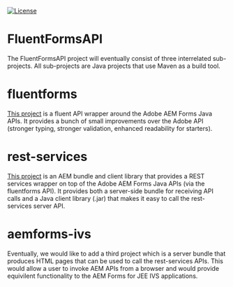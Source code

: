 [![License](https://img.shields.io/badge/License-Apache%202.0-blue.svg)](https://opensource.org/licenses/Apache-2.0)

# FluentFormsAPI
The FluentFormsAPI project will eventually consist of three interrelated sub-projects.  All sub-projects are Java projects that use
Maven as a build tool.

# fluentforms
[This project](tree/master/fluentforms) is a fluent API wrapper around the Adobe AEM Forms Java APIs.  It provides a bunch of small
improvements over the Adobe API (stronger typing, stronger validation, enhanced readability for starters).

# rest-services
[This project](tree/master/rest-services) is an AEM bundle and client library that provides a REST services wrapper 
on top of the Adobe AEM Forms Java APIs (via the fluentforms API).  It provides both a server-side bundle for receiving
API calls and a Java client library (.jar) that makes it easy to call the rest-services server API.

# aemforms-ivs
Eventually, we would like to add a third project which is a server bundle that produces HTML pages that can be used to call the 
rest-services APIs.  This would allow a user to invoke AEM APIs from a browser and would provide equivilent functionality to
the AEM Forms for JEE IVS applications.
